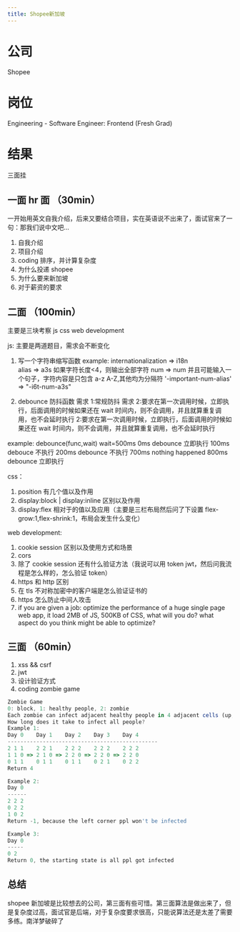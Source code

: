 ```yaml
---
title: Shopee新加坡
---
```


# 公司

Shopee

# 岗位

Engineering - Software Engineer: Frontend (Fresh Grad)

# 结果

三面挂

## 一面 hr 面 （30min）

一开始用英文自我介绍，后来又要结合项目，实在英语说不出来了，面试官来了一句：那我们说中文吧...

1. 自我介绍
2. 项目介绍
3. coding 排序，并计算复杂度
4. 为什么投递 shopee
5. 为什么要来新加坡
6. 对于薪资的要求

## 二面 （100min）

主要是三块考察 js css web development

js:
主要是两道题目，需求会不断变化

1. 写一个字符串缩写函数
   example: internationalization => i18n  
    alias => a3s
   如果字符长度<4，则输出全部字符
   num => num
   并且可能输入一个句子，字符内容是只包含 a-z A-Z,其他均为分隔符
   '-important-num-alias' => "-i6t-num-a3s"

2. debounce 防抖函数
   需求 1:常规防抖
   需求 2:要求在第一次调用时候，立即执行，后面调用的时候如果还在 wait 时间内，则不会调用，并且就算重复调用，也不会延时执行 2:要求在第一次调用时候，立即执行，后面调用的时候如果还在 wait 时间内，则不会调用，并且就算重复调用，也不会延时执行

example: debounce(func,wait) wait=500ms
0ms debounce 立即执行
100ms debouce 不执行
200ms debounce 不执行
700ms nothing happened
800ms debounce 立即执行

css：

1. position 有几个值以及作用
2. display:block | display:inline 区别以及作用
3. display:flex 相对于的值以及应用（主要是三栏布局然后问了下设置 flex-grow:1,flex-shrink:1，布局会发生什么变化）

web development:

1. cookie session 区别以及使用方式和场景
2. cors
3. 除了 cookie session 还有什么验证方法（我说可以用 token jwt，然后问我流程是怎么样的，怎么验证 token）
4. https 和 http 区别
5. 在 tls 不对称加密中的客户端是怎么验证证书的
6. https 怎么防止中间人攻击
7. if you are given a job: optimize the performance of a huge single page web app, it load 2MB of JS, 500KB of CSS, what will you do? what aspect do you think might be able to optimize?

## 三面 （60min）

1. xss && csrf
2. jwt
3. 设计验证方式
4. coding zombie game

```js
Zombie Game
0: block, 1: healthy people, 2: zombie
Each zombie can infect adjacent healthy people in 4 adjacent cells (up, down, left, right) every day
How long does it take to infect all people?
Example 1:
Day 0    Day 1    Day 2    Day 3    Day 4
-----------------------------------------------
2 1 1    2 2 1    2 2 2    2 2 2    2 2 2
1 1 0 => 2 1 0 => 2 2 0 => 2 2 0 => 2 2 0
0 1 1    0 1 1    0 1 1    0 2 1    0 2 2
Return 4

Example 2:
Day 0
------
2 2 2
0 2 2
1 0 2
Return -1, because the left corner ppl won't be infected

Example 3:
Day 0
-----
0 2
Return 0, the starting state is all ppl got infected
```

## 总结

shopee 新加坡是比较想去的公司，第三面有些可惜。第三面算法是做出来了，但是复杂度过高，面试官是后端，对于复杂度要求很高，只能说算法还是太差了需要多练。南洋梦破碎了
